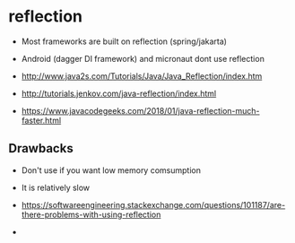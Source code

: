 # reflection

- Most frameworks are built on reflection (spring/jakarta)
- Android (dagger DI framework) and micronaut dont use reflection

- http://www.java2s.com/Tutorials/Java/Java_Reflection/index.htm
- http://tutorials.jenkov.com/java-reflection/index.html
- https://www.javacodegeeks.com/2018/01/java-reflection-much-faster.html

## Drawbacks

- Don't use if you want low memory comsumption
- It is relatively slow

- https://softwareengineering.stackexchange.com/questions/101187/are-there-problems-with-using-reflection
-
